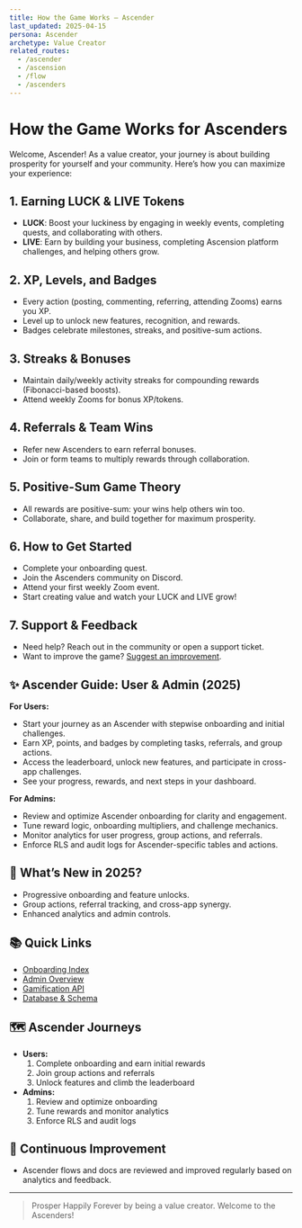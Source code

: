 ```yaml
---
title: How the Game Works — Ascender
last_updated: 2025-04-15
persona: Ascender
archetype: Value Creator
related_routes:
  - /ascender
  - /ascension
  - /flow
  - /ascenders
---
```


# How the Game Works for Ascenders

Welcome, Ascender! As a value creator, your journey is about building prosperity for yourself and your community. Here’s how you can maximize your experience:

## 1. **Earning LUCK & LIVE Tokens**
- **LUCK**: Boost your luckiness by engaging in weekly events, completing quests, and collaborating with others.
- **LIVE**: Earn by building your business, completing Ascension platform challenges, and helping others grow.

## 2. **XP, Levels, and Badges**
- Every action (posting, commenting, referring, attending Zooms) earns you XP.
- Level up to unlock new features, recognition, and rewards.
- Badges celebrate milestones, streaks, and positive-sum actions.

## 3. **Streaks & Bonuses**
- Maintain daily/weekly activity streaks for compounding rewards (Fibonacci-based boosts).
- Attend weekly Zooms for bonus XP/tokens.

## 4. **Referrals & Team Wins**
- Refer new Ascenders to earn referral bonuses.
- Join or form teams to multiply rewards through collaboration.

## 5. **Positive-Sum Game Theory**
- All rewards are positive-sum: your wins help others win too.
- Collaborate, share, and build together for maximum prosperity.

## 6. **How to Get Started**
- Complete your onboarding quest.
- Join the Ascenders community on Discord.
- Attend your first weekly Zoom event.
- Start creating value and watch your LUCK and LIVE grow!

## 7. **Support & Feedback**
- Need help? Reach out in the community or open a support ticket.
- Want to improve the game? [Suggest an improvement](https://github.com/NeothinkDAO/your-repo/issues/new/choose).

## ✨ Ascender Guide: User & Admin (2025)

**For Users:**
- Start your journey as an Ascender with stepwise onboarding and initial challenges.
- Earn XP, points, and badges by completing tasks, referrals, and group actions.
- Access the leaderboard, unlock new features, and participate in cross-app challenges.
- See your progress, rewards, and next steps in your dashboard.

**For Admins:**
- Review and optimize Ascender onboarding for clarity and engagement.
- Tune reward logic, onboarding multipliers, and challenge mechanics.
- Monitor analytics for user progress, group actions, and referrals.
- Enforce RLS and audit logs for Ascender-specific tables and actions.

## 🚀 What’s New in 2025?
- Progressive onboarding and feature unlocks.
- Group actions, referral tracking, and cross-app synergy.
- Enhanced analytics and admin controls.

## 📚 Quick Links
- [Onboarding Index](./README.md)
- [Admin Overview](../admin/ADMIN-OVERVIEW.md)
- [Gamification API](../api/gamification.md)
- [Database & Schema](../architecture/database.md)

## 🗺️ Ascender Journeys
- **Users:**
  1. Complete onboarding and earn initial rewards
  2. Join group actions and referrals
  3. Unlock features and climb the leaderboard
- **Admins:**
  1. Review and optimize onboarding
  2. Tune rewards and monitor analytics
  3. Enforce RLS and audit logs

## 🔄 Continuous Improvement
- Ascender flows and docs are reviewed and improved regularly based on analytics and feedback.

---

> Prosper Happily Forever by being a value creator. Welcome to the Ascenders!
